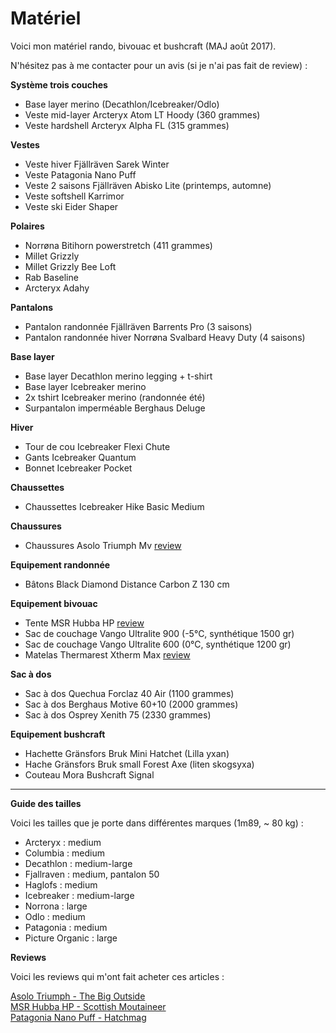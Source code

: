 # Matériel
Voici mon matériel rando, bivouac et bushcraft (MAJ août 2017).

N'hésitez pas à me contacter pour un avis (si je n'ai pas fait de review) :

**Système trois couches**

- Base layer merino (Decathlon/Icebreaker/Odlo)
- Veste mid-layer Arcteryx Atom LT Hoody (360 grammes)
- Veste hardshell Arcteryx Alpha FL (315 grammes)

**Vestes**

- Veste hiver Fjällräven Sarek Winter  
- Veste Patagonia Nano Puff
- Veste 2 saisons Fjällräven Abisko Lite (printemps, automne)
- Veste softshell Karrimor
- Veste ski Eider Shaper

**Polaires**

- Norrøna Bitihorn powerstretch (411 grammes)
- Millet Grizzly
- Millet Grizzly Bee Loft
- Rab Baseline
- Arcteryx Adahy

**Pantalons**

- Pantalon randonnée Fjällräven Barrents Pro (3 saisons)
- Pantalon randonnée hiver Norrøna Svalbard Heavy Duty (4 saisons)

**Base layer**

- Base layer Decathlon merino legging + t-shirt 
- Base layer Icebreaker merino
- 2x tshirt Icebreaker merino (randonnée été)
- Surpantalon imperméable Berghaus Deluge

**Hiver**

- Tour de cou Icebreaker Flexi Chute
- Gants Icebreaker Quantum
- Bonnet Icebreaker Pocket

**Chaussettes**

- Chaussettes Icebreaker Hike Basic Medium

**Chaussures**

- Chaussures Asolo Triumph Mv [review](https://voyage.wains.be/Tests%20de%20mate%CC%81riel/20151017-Asolo-Triumph.md)

**Equipement randonnée** 

- Bâtons Black Diamond Distance Carbon Z 130 cm

**Equipement bivouac**

- Tente MSR Hubba HP [review](https://voyage.wains.be/Tests%20de%20mate%CC%81riel/20151110-MSR-hubba-hp.md)
- Sac de couchage Vango Ultralite 900 (-5°C, synthétique 1500 gr)
- Sac de couchage Vango Ultralite 600 (0°C, synthétique 1200 gr)
- Matelas Thermarest Xtherm Max [review](https://voyage.wains.be/Tests%20de%20mate%CC%81riel/20151017-thermarest-xtherm-max.md)

**Sac à dos**

- Sac à dos Quechua Forclaz 40 Air (1100 grammes)
- Sac à dos Berghaus Motive 60+10 (2000 grammes)
- Sac à dos Osprey Xenith 75 (2330 grammes)

**Equipement bushcraft**

- Hachette Gränsfors Bruk Mini Hatchet (Lilla yxan)
- Hache Gränsfors Bruk small Forest Axe (liten skogsyxa)
- Couteau Mora Bushcraft Signal

---

**Guide des tailles**

Voici les tailles que je porte dans différentes marques (1m89, ~ 80 kg) :

- Arcteryx : medium
- Columbia : medium
- Decathlon : medium-large
- Fjallraven : medium, pantalon 50
- Haglofs : medium
- Icebreaker : medium-large
- Norrona : large
- Odlo : medium
- Patagonia : medium
- Picture Organic : large

**Reviews**

Voici les reviews qui m'ont fait acheter ces articles :

[Asolo Triumph - The Big Outside](http://thebigoutside.com/gear-review-asolo-triumph-gv-gtx-and-tacoma-gv-boots/)  
[MSR Hubba HP - Scottish Moutaineer](http://scottishmountaineer.com/msr-hubba-hp-review/)  
[Patagonia Nano Puff - Hatchmag](http://www.hatchmag.com/articles/review-patagonia-nano-puff-jacket-full-zip/771425)
